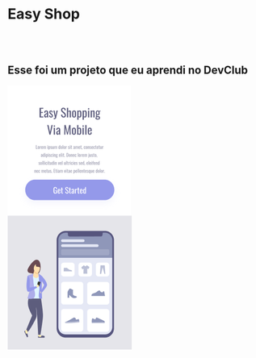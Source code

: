 <h1>Easy Shop</h1>
<br>
<br>
<h2>Esse foi um projeto que eu aprendi no DevClub</h2>

<img src="https://github.com/ClaysonBravoDev/projeto2/blob/master/img/respansivo.png?raw=true">
